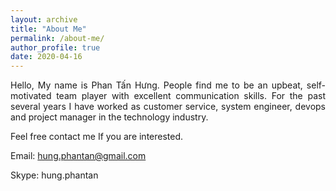 ```yaml
---
layout: archive
title: "About Me"
permalink: /about-me/
author_profile: true
date: 2020-04-16
---
```

<p style="text-align: justify;">Hello, My name is Phan Tấn Hưng. People find me to be an upbeat, self-motivated team player with excellent communication skills. For the past several years I have worked as customer service, system engineer, devops and project manager in the technology industry.</p>
<p style="text-align: justify;">Feel free contact me If you are interested.</p>
<p style="text-align: justify;">Email:&nbsp;<a href="mailto:hung.phantan@gmail.com">hung.phantan@gmail.com</a></p>
<p style="text-align: justify;">Skype: hung.phantan</p>